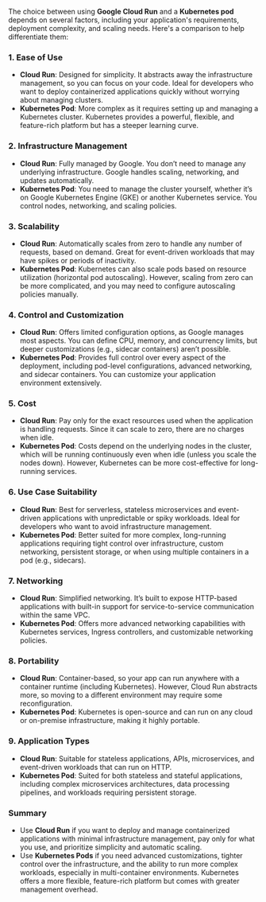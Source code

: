 The choice between using **Google Cloud Run** and a **Kubernetes pod** depends on several factors, including your application's requirements, deployment complexity, and scaling needs. Here's a comparison to help differentiate them:

### 1. **Ease of Use**
   - **Cloud Run**: Designed for simplicity. It abstracts away the infrastructure management, so you can focus on your code. Ideal for developers who want to deploy containerized applications quickly without worrying about managing clusters.
   - **Kubernetes Pod**: More complex as it requires setting up and managing a Kubernetes cluster. Kubernetes provides a powerful, flexible, and feature-rich platform but has a steeper learning curve.

### 2. **Infrastructure Management**
   - **Cloud Run**: Fully managed by Google. You don’t need to manage any underlying infrastructure. Google handles scaling, networking, and updates automatically.
   - **Kubernetes Pod**: You need to manage the cluster yourself, whether it’s on Google Kubernetes Engine (GKE) or another Kubernetes service. You control nodes, networking, and scaling policies.

### 3. **Scalability**
   - **Cloud Run**: Automatically scales from zero to handle any number of requests, based on demand. Great for event-driven workloads that may have spikes or periods of inactivity.
   - **Kubernetes Pod**: Kubernetes can also scale pods based on resource utilization (horizontal pod autoscaling). However, scaling from zero can be more complicated, and you may need to configure autoscaling policies manually.

### 4. **Control and Customization**
   - **Cloud Run**: Offers limited configuration options, as Google manages most aspects. You can define CPU, memory, and concurrency limits, but deeper customizations (e.g., sidecar containers) aren’t possible.
   - **Kubernetes Pod**: Provides full control over every aspect of the deployment, including pod-level configurations, advanced networking, and sidecar containers. You can customize your application environment extensively.

### 5. **Cost**
   - **Cloud Run**: Pay only for the exact resources used when the application is handling requests. Since it can scale to zero, there are no charges when idle.
   - **Kubernetes Pod**: Costs depend on the underlying nodes in the cluster, which will be running continuously even when idle (unless you scale the nodes down). However, Kubernetes can be more cost-effective for long-running services.

### 6. **Use Case Suitability**
   - **Cloud Run**: Best for serverless, stateless microservices and event-driven applications with unpredictable or spiky workloads. Ideal for developers who want to avoid infrastructure management.
   - **Kubernetes Pod**: Better suited for more complex, long-running applications requiring tight control over infrastructure, custom networking, persistent storage, or when using multiple containers in a pod (e.g., sidecars).

### 7. **Networking**
   - **Cloud Run**: Simplified networking. It’s built to expose HTTP-based applications with built-in support for service-to-service communication within the same VPC.
   - **Kubernetes Pod**: Offers more advanced networking capabilities with Kubernetes services, Ingress controllers, and customizable networking policies.

### 8. **Portability**
   - **Cloud Run**: Container-based, so your app can run anywhere with a container runtime (including Kubernetes). However, Cloud Run abstracts more, so moving to a different environment may require some reconfiguration.
   - **Kubernetes Pod**: Kubernetes is open-source and can run on any cloud or on-premise infrastructure, making it highly portable.

### 9. **Application Types**
   - **Cloud Run**: Suitable for stateless applications, APIs, microservices, and event-driven workloads that can run on HTTP.
   - **Kubernetes Pod**: Suited for both stateless and stateful applications, including complex microservices architectures, data processing pipelines, and workloads requiring persistent storage.

### Summary
- Use **Cloud Run** if you want to deploy and manage containerized applications with minimal infrastructure management, pay only for what you use, and prioritize simplicity and automatic scaling.
- Use **Kubernetes Pods** if you need advanced customizations, tighter control over the infrastructure, and the ability to run more complex workloads, especially in multi-container environments. Kubernetes offers a more flexible, feature-rich platform but comes with greater management overhead.


